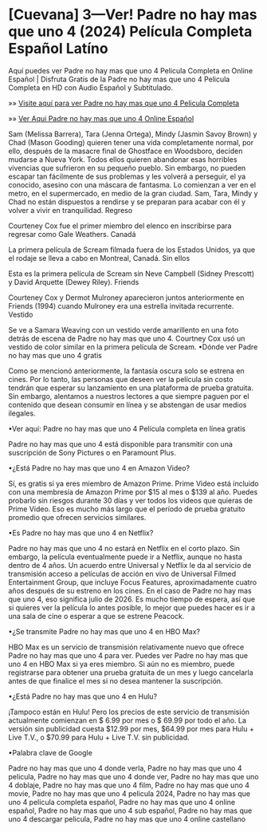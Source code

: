 # [Cuevana] 3—Ver! Padre no hay mas que uno 4 (2024) Película Completa Español Latíno

Aquí puedes ver Padre no hay mas que uno 4 Pelicula Completa en Online Español | Disfruta Gratis de la Padre no hay mas que uno 4 Pelicula Completa en HD con Audio Español y Subtitulado.

»» [Visite aquí para ver Padre no hay mas que uno 4 Pelicula Completa](https://aiflix.pro/es/movie/1030076/padre-no-hay-mas-que-uno-4-campanas-de-boda)

»» [Ver Aqui Padre no hay mas que uno 4 Online Español](https://aiflix.pro/es/movie/1030076/padre-no-hay-mas-que-uno-4-campanas-de-boda)

Sam (Melissa Barrera), Tara (Jenna Ortega), Mindy (Jasmin Savoy Brown) y Chad (Mason Gooding) quieren tener una vida completamente normal, por ello, después de la masacre final de Ghostface en Woodsboro, deciden mudarse a Nueva York. Todos ellos quieren abandonar esas horribles vivencias que sufrieron en su pequeño pueblo. Sin embargo, no pueden escapar tan fácilmente de sus problemas y les volverá a perseguir, el ya conocido, asesino con una máscara de fantasma. Lo comienzan a ver en el metro, en el supermercado, en medio de la gran ciudad. Sam, Tara, Mindy y Chad no están dispuestos a rendirse y se preparan para acabar con él y volver a vivir en tranquilidad.
Regreso

Courteney Cox fue el primer miembro del elenco en inscribirse para regresar como Gale Weathers.
Canadá

La primera película de Scream filmada fuera de los Estados Unidos, ya que el rodaje se lleva a cabo en Montreal, Canadá.
Sin ellos

Esta es la primera película de Scream sin Neve Campbell (Sidney Prescott) y David Arquette (Dewey Riley).
Friends

Courteney Cox y Dermot Mulroney aparecieron juntos anteriormente en Friends (1994) cuando Mulroney era una estrella invitada recurrente.
Vestido

Se ve a Samara Weaving con un vestido verde amarillento en una foto detrás de escena de Padre no hay mas que uno 4. Courtney Cox usó un vestido de color similar en la primera película de Scream.
•Dónde ver Padre no hay mas que uno 4 gratis

Como se mencionó anteriormente, la fantasía oscura solo se estrena en cines. Por lo tanto, las personas que deseen ver la película sin costo tendrán que esperar su lanzamiento en una plataforma de prueba gratuita. Sin embargo, alentamos a nuestros lectores a que siempre paguen por el contenido que desean consumir en línea y se abstengan de usar medios ilegales.

•Ver aquí: Padre no hay mas que uno 4 Película completa en línea gratis

Padre no hay mas que uno 4 está disponible para transmitir con una suscripción de Sony Pictures o en Paramount Plus.

•¿Está Padre no hay mas que uno 4 en Amazon Video?

Sí, es gratis si ya eres miembro de Amazon Prime. Prime Video está incluido con una membresía de Amazon Prime por $15 al mes o $139 al año. Puedes probarlo sin riesgos durante 30 días y ver todos los videos que quieras de Prime Video. Eso es mucho más largo que el período de prueba gratuito promedio que ofrecen servicios similares.

•Es Padre no hay mas que uno 4 en Netflix?

Padre no hay mas que uno 4 no estará en Netflix en el corto plazo. Sin embargo, la película eventualmente puede ir a Netflix, aunque no hasta dentro de 4 años. Un acuerdo entre Universal y Netflix le da al servicio de transmisión acceso a películas de acción en vivo de Universal Filmed Entertainment Group, que incluye Focus Features, aproximadamente cuatro años después de su estreno en los cines. En el caso de Padre no hay mas que uno 4, eso significa julio de 2026. Es mucho tiempo de espera, así que si quieres ver la película lo antes posible, lo mejor que puedes hacer es ir a una sala de cine o esperar a que se estrene Peacock.

•¿Se transmite Padre no hay mas que uno 4 en HBO Max?

HBO Max es un servicio de transmisión relativamente nuevo que ofrece Padre no hay mas que uno 4 para ver. Puedes ver Padre no hay mas que uno 4 en HBO Max si ya eres miembro. Si aún no es miembro, puede registrarse para obtener una prueba gratuita de un mes y luego cancelarla antes de que finalice el mes si no desea mantener la suscripción.

•¿Está Padre no hay mas que uno 4 en Hulu?

¡Tampoco están en Hulu! Pero los precios de este servicio de transmisión actualmente comienzan en $ 6.99 por mes o $ 69.99 por todo el año. La versión sin publicidad cuesta $12.99 por mes, $64.99 por mes para Hulu + Live T.V., o $70.99 para Hulu + Live T.V. sin publicidad.

•Palabra clave de Google

Padre no hay mas que uno 4 donde verla, Padre no hay mas que uno 4 pelicula, Padre no hay mas que uno 4 donde ver, Padre no hay mas que uno 4 doblaje, Padre no hay mas que uno 4 film, Padre no hay mas que uno 4 movie, Padre no hay mas que uno 4 pelicula 2024, Padre no hay mas que uno 4 pelicula completa español, Padre no hay mas que uno 4 online español, Padre no hay mas que uno 4 sub español, Padre no hay mas que uno 4 descargar pelicula, Padre no hay mas que uno 4 online castellano
